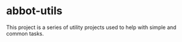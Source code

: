 abbot-utils
================

This project is a series of utility projects used to help with simple and common tasks.
